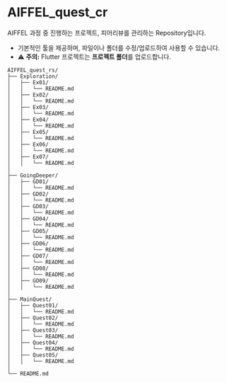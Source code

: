 
# AIFFEL_quest_cr

AIFFEL 과정 중 진행하는 프로젝트, 피어리뷰를 관리하는 Repository입니다.

- 기본적인 툴을 제공하며, 파일이나 폴더를 수정/업로드하여 사용할 수 있습니다.
- ⚠️ **주의:** Flutter 프로젝트는 **프로젝트 폴더**를 업로드합니다.

```
AIFFEL_quest_rs/
├── Exploration/
│   ├── Ex01/
│   │   └── README.md
│   ├── Ex02/
│   │   └── README.md
│   ├── Ex03/
│   │   └── README.md
│   ├── Ex04/
│   │   └── README.md
│   ├── Ex05/
│   │   └── README.md
│   ├── Ex06/
│   │   └── README.md
│   ├── Ex07/
│   │   └── README.md
│
├── GoingDeeper/
│   ├── GD01/
│   │   └── README.md
│   ├── GD02/
│   │   └── README.md
│   ├── GD03/
│   │   └── README.md
│   ├── GD04/
│   │   └── README.md
│   ├── GD05/
│   │   └── README.md
│   ├── GD06/
│   │   └── README.md
│   ├── GD07/
│   │   └── README.md
│   ├── GD08/
│   │   └── README.md
│   ├── GD09/
│   │   └── README.md
│
├── MainQuest/
│   ├── Quest01/
│   │   └── README.md
│   ├── Quest02/
│   │   └── README.md
│   ├── Quest03/
│   │   └── README.md
│   ├── Quest04/
│   │   └── README.md
│   ├── Quest05/
│   │   └── README.md
│
└── README.md
```

